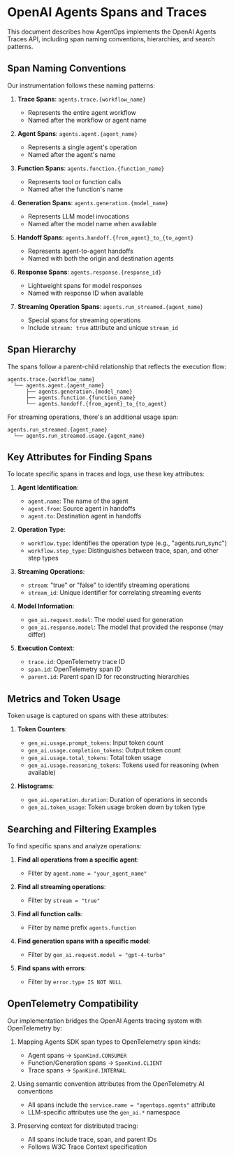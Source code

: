 # OpenAI Agents Spans and Traces

This document describes how AgentOps implements the OpenAI Agents Traces API, including span naming conventions, hierarchies, and search patterns.

## Span Naming Conventions

Our instrumentation follows these naming patterns:

1. **Trace Spans**: `agents.trace.{workflow_name}`
   - Represents the entire agent workflow
   - Named after the workflow or agent name

2. **Agent Spans**: `agents.agent.{agent_name}`
   - Represents a single agent's operation
   - Named after the agent's name

3. **Function Spans**: `agents.function.{function_name}`
   - Represents tool or function calls
   - Named after the function's name

4. **Generation Spans**: `agents.generation.{model_name}`
   - Represents LLM model invocations
   - Named after the model name when available

5. **Handoff Spans**: `agents.handoff.{from_agent}_to_{to_agent}`
   - Represents agent-to-agent handoffs
   - Named with both the origin and destination agents

6. **Response Spans**: `agents.response.{response_id}`
   - Lightweight spans for model responses
   - Named with response ID when available

7. **Streaming Operation Spans**: `agents.run_streamed.{agent_name}`
   - Special spans for streaming operations
   - Include `stream: true` attribute and unique `stream_id`

## Span Hierarchy

The spans follow a parent-child relationship that reflects the execution flow:

```
agents.trace.{workflow_name}
  └── agents.agent.{agent_name}
      ├── agents.generation.{model_name}
      ├── agents.function.{function_name}
      └── agents.handoff.{from_agent}_to_{to_agent}
```

For streaming operations, there's an additional usage span:

```
agents.run_streamed.{agent_name}
  └── agents.run_streamed.usage.{agent_name}
```

## Key Attributes for Finding Spans

To locate specific spans in traces and logs, use these key attributes:

1. **Agent Identification**:
   - `agent.name`: The name of the agent
   - `agent.from`: Source agent in handoffs
   - `agent.to`: Destination agent in handoffs

2. **Operation Type**:
   - `workflow.type`: Identifies the operation type (e.g., "agents.run_sync")
   - `workflow.step_type`: Distinguishes between trace, span, and other step types

3. **Streaming Operations**:
   - `stream`: "true" or "false" to identify streaming operations
   - `stream_id`: Unique identifier for correlating streaming events

4. **Model Information**:
   - `gen_ai.request.model`: The model used for generation
   - `gen_ai.response.model`: The model that provided the response (may differ)

5. **Execution Context**:
   - `trace.id`: OpenTelemetry trace ID
   - `span.id`: OpenTelemetry span ID
   - `parent.id`: Parent span ID for reconstructing hierarchies

## Metrics and Token Usage

Token usage is captured on spans with these attributes:

1. **Token Counters**:
   - `gen_ai.usage.prompt_tokens`: Input token count
   - `gen_ai.usage.completion_tokens`: Output token count
   - `gen_ai.usage.total_tokens`: Total token usage
   - `gen_ai.usage.reasoning_tokens`: Tokens used for reasoning (when available)

2. **Histograms**:
   - `gen_ai.operation.duration`: Duration of operations in seconds
   - `gen_ai.token_usage`: Token usage broken down by token type

## Searching and Filtering Examples

To find specific spans and analyze operations:

1. **Find all operations from a specific agent**:
   - Filter by `agent.name = "your_agent_name"`

2. **Find all streaming operations**:
   - Filter by `stream = "true"`

3. **Find all function calls**:
   - Filter by name prefix `agents.function`

4. **Find generation spans with a specific model**:
   - Filter by `gen_ai.request.model = "gpt-4-turbo"`

5. **Find spans with errors**:
   - Filter by `error.type IS NOT NULL`

## OpenTelemetry Compatibility

Our implementation bridges the OpenAI Agents tracing system with OpenTelemetry by:

1. Mapping Agents SDK span types to OpenTelemetry span kinds:
   - Agent spans → `SpanKind.CONSUMER`
   - Function/Generation spans → `SpanKind.CLIENT`
   - Trace spans → `SpanKind.INTERNAL`

2. Using semantic convention attributes from the OpenTelemetry AI conventions
   - All spans include the `service.name = "agentops.agents"` attribute
   - LLM-specific attributes use the `gen_ai.*` namespace

3. Preserving context for distributed tracing:
   - All spans include trace, span, and parent IDs
   - Follows W3C Trace Context specification